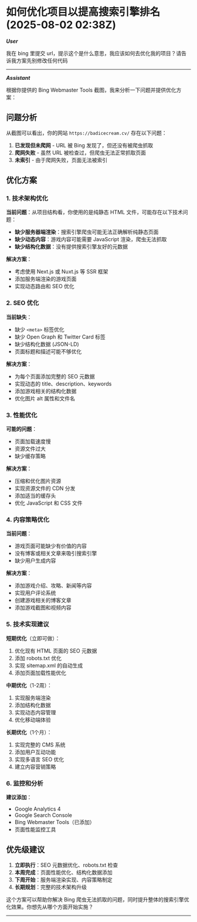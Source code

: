 <!-- Generated by SpecStory -->

# 如何优化项目以提高搜索引擎排名 (2025-08-02 02:38Z)

_**User**_

我在 bing 里提交 url，提示这个是什么意思，我应该如何去优化我的项目？请告诉我方案先别修改任何代码

---

_**Assistant**_

根据你提供的 Bing Webmaster Tools 截图，我来分析一下问题并提供优化方案：

## 问题分析

从截图可以看出，你的网站 `https://badicecream.cv/` 存在以下问题：

1. **已发现但未爬网** - URL 被 Bing 发现了，但还没有被爬虫抓取
2. **爬网失败** - 虽然 URL 被检查过，但爬虫无法正常抓取页面
3. **未索引** - 由于爬网失败，页面无法被索引

## 优化方案

### 1. 技术架构优化

**当前问题**：从项目结构看，你使用的是纯静态 HTML 文件，可能存在以下技术问题：

- **缺少服务器端渲染**：搜索引擎爬虫可能无法正确解析纯静态页面
- **缺少动态内容**：游戏内容可能需要 JavaScript 渲染，爬虫无法抓取
- **缺少结构化数据**：没有提供搜索引擎友好的元数据

**解决方案**：
- 考虑使用 Next.js 或 Nuxt.js 等 SSR 框架
- 添加服务端渲染的游戏页面
- 实现动态路由和 SEO 优化

### 2. SEO 优化

**当前缺失**：
- 缺少 `<meta>` 标签优化
- 缺少 Open Graph 和 Twitter Card 标签
- 缺少结构化数据 (JSON-LD)
- 页面标题和描述可能不够优化

**解决方案**：
- 为每个页面添加完整的 SEO 元数据
- 实现动态的 title、description、keywords
- 添加游戏相关的结构化数据
- 优化图片 alt 属性和文件名

### 3. 性能优化

**可能的问题**：
- 页面加载速度慢
- 资源文件过大
- 缺少缓存策略

**解决方案**：
- 压缩和优化图片资源
- 实现资源文件的 CDN 分发
- 添加适当的缓存头
- 优化 JavaScript 和 CSS 文件

### 4. 内容策略优化

**当前问题**：
- 游戏页面可能缺少有价值的内容
- 没有博客或相关文章来吸引搜索引擎
- 缺少用户生成内容

**解决方案**：
- 添加游戏介绍、攻略、新闻等内容
- 实现用户评论系统
- 创建游戏相关的博客文章
- 添加游戏截图和视频内容

### 5. 技术实现建议

**短期优化**（立即可做）：
1. 优化现有 HTML 页面的 SEO 元数据
2. 添加 robots.txt 优化
3. 实现 sitemap.xml 的自动生成
4. 添加页面加载性能优化

**中期优化**（1-2周）：
1. 实现服务端渲染
2. 添加结构化数据
3. 实现动态内容管理
4. 优化移动端体验

**长期优化**（1个月）：
1. 实现完整的 CMS 系统
2. 添加用户互动功能
3. 实现多语言 SEO 优化
4. 建立内容营销策略

### 6. 监控和分析

**建议添加**：
- Google Analytics 4
- Google Search Console
- Bing Webmaster Tools（已添加）
- 页面性能监控工具

## 优先级建议

1. **立即执行**：SEO 元数据优化、robots.txt 检查
2. **本周完成**：页面性能优化、结构化数据添加
3. **下周开始**：服务端渲染实现、内容策略制定
4. **长期规划**：完整的技术架构升级

这个方案可以帮助你解决 Bing 爬虫无法抓取的问题，同时提升整体的搜索引擎优化效果。你想先从哪个方面开始实施？

---

